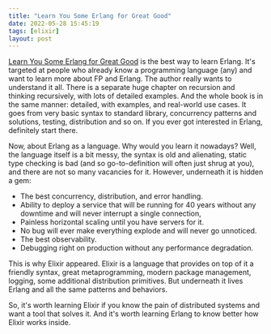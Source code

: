 ```yaml
---
title: "Learn You Some Erlang for Great Good"
date: 2022-05-28 15:45:19
tags: [elixir]
layout: post
---
```


[Learn You Some Erlang for Great Good](https://learnyousomeerlang.com/content) is the best way to learn Erlang. It's targeted at people who already know a programming language (any) and want to learn more about FP and Erlang. The author really wants to understand it all. There is a separate huge chapter on recursion and thinking recursively, with lots of detailed examples. And the whole book is in the same manner: detailed, with examples, and real-world use cases. It goes from very basic syntax to standard library, concurrency patterns and solutions, testing, distribution and so on. If you ever got interested in Erlang, definitely start there.

Now, about Erlang as a language. Why would you learn it nowadays? Well, the language itself is a bit messy, the syntax is old and alienating, static type checking is bad (and so go-to-definition will often just shrug at you), and there are not so many vacancies for it. However, underneath it is hidden a gem:

+ The best concurrency, distribution, and error handling.
+ Ability to deploy a service that will be running for 40 years without any downtime and will never interrupt a single connection,
+ Painless horizontal scaling until you have servers for it.
+ No bug will ever make everything explode and will never go unnoticed.
+ The best observability.
+ Debugging right on production without any performance degradation.

This is why Elixir appeared. Elixir is a language that provides on top of it a friendly syntax, great metaprogramming, modern package management, logging, some additional distribution primitives. But underneath it lives Erlang and all the same patterns and behaviors.

So, it's worth learning Elixir if you know the pain of distributed systems and want a tool that solves it. And it's worth learning Erlang to know better how Elixir works inside.
